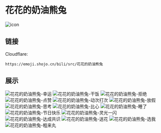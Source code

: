 # 花花的奶油熊兔
![icon](https://emoji.shojo.cn/bili/src/花花的奶油熊兔/icon.png)
## 链接
Cloudflare:
```
https://emoji.shojo.cn/bili/src/花花的奶油熊兔
```
## 展示
![花花的奶油熊兔-幸运](https://emoji.shojo.cn/bili/src/花花的奶油熊兔/花花的奶油熊兔-幸运.png)
![花花的奶油熊兔-干饭](https://emoji.shojo.cn/bili/src/花花的奶油熊兔/花花的奶油熊兔-干饭.png)
![花花的奶油熊兔-拒绝](https://emoji.shojo.cn/bili/src/花花的奶油熊兔/花花的奶油熊兔-拒绝.png)
![花花的奶油熊兔-点赞](https://emoji.shojo.cn/bili/src/花花的奶油熊兔/花花的奶油熊兔-点赞.png)
![花花的奶油熊兔-动次打次](https://emoji.shojo.cn/bili/src/花花的奶油熊兔/花花的奶油熊兔-动次打次.png)
![花花的奶油熊兔-放假](https://emoji.shojo.cn/bili/src/花花的奶油熊兔/花花的奶油熊兔-放假.png)
![花花的奶油熊兔-思考](https://emoji.shojo.cn/bili/src/花花的奶油熊兔/花花的奶油熊兔-思考.png)
![花花的奶油熊兔-比心](https://emoji.shojo.cn/bili/src/花花的奶油熊兔/花花的奶油熊兔-比心.png)
![花花的奶油熊兔-睡了](https://emoji.shojo.cn/bili/src/花花的奶油熊兔/花花的奶油熊兔-睡了.png)
![花花的奶油熊兔-节日快乐](https://emoji.shojo.cn/bili/src/花花的奶油熊兔/花花的奶油熊兔-节日快乐.png)
![花花的奶油熊兔-灵光一闪](https://emoji.shojo.cn/bili/src/花花的奶油熊兔/花花的奶油熊兔-灵光一闪.png)
![花花的奶油熊兔-达成共识](https://emoji.shojo.cn/bili/src/花花的奶油熊兔/花花的奶油熊兔-达成共识.png)
![花花的奶油熊兔-送花](https://emoji.shojo.cn/bili/src/花花的奶油熊兔/花花的奶油熊兔-送花.png)
![花花的奶油熊兔-选我](https://emoji.shojo.cn/bili/src/花花的奶油熊兔/花花的奶油熊兔-选我.png)
![花花的奶油熊兔-粗来丸](https://emoji.shojo.cn/bili/src/花花的奶油熊兔/花花的奶油熊兔-粗来丸.png)
